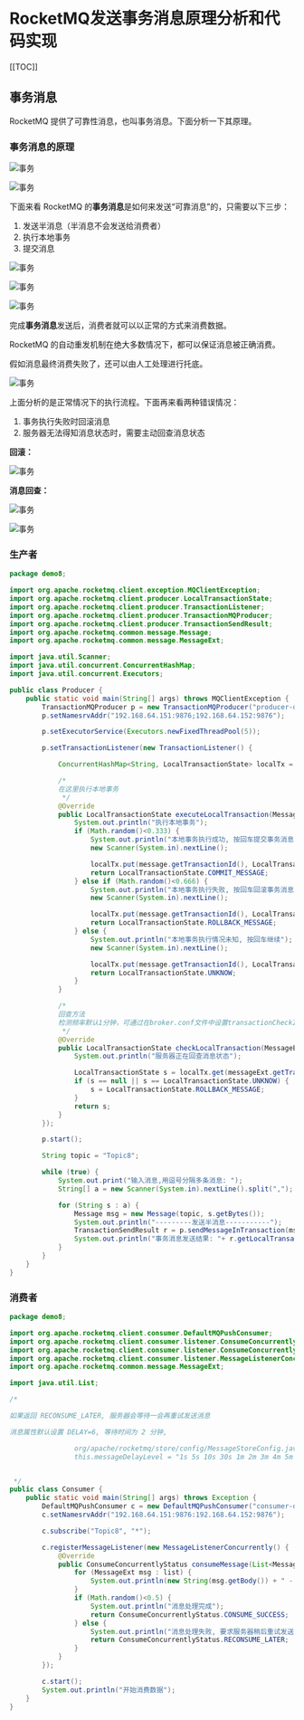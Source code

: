 # RocketMQ发送事务消息原理分析和代码实现
[[TOC]]

## 事务消息

RocketMQ 提供了可靠性消息，也叫事务消息。下面分析一下其原理。



### 事务消息的原理

![事务](https://img-blog.csdnimg.cn/20200716153601195.png?x-oss-process=image/watermark,type_ZmFuZ3poZW5naGVpdGk,shadow_10,text_aHR0cHM6Ly9ibG9nLmNzZG4ubmV0L3dlaXhpbl8zODMwNTQ0MA==,size_16,color_FFFFFF,t_70#pic_center)

![事务](https://img-blog.csdnimg.cn/2020071615393885.png?x-oss-process=image/watermark,type_ZmFuZ3poZW5naGVpdGk,shadow_10,text_aHR0cHM6Ly9ibG9nLmNzZG4ubmV0L3dlaXhpbl8zODMwNTQ0MA==,size_16,color_FFFFFF,t_70#pic_center)



下面来看 RocketMQ 的**事务消息**是如何来发送“可靠消息”的，只需要以下三步：

1. 发送半消息（半消息不会发送给消费者）
2. 执行本地事务
3. 提交消息

![事务](https://img-blog.csdnimg.cn/20200716153616870.png?x-oss-process=image/watermark,type_ZmFuZ3poZW5naGVpdGk,shadow_10,text_aHR0cHM6Ly9ibG9nLmNzZG4ubmV0L3dlaXhpbl8zODMwNTQ0MA==,size_16,color_FFFFFF,t_70#pic_center)

![事务](https://img-blog.csdnimg.cn/20200716153622396.png?x-oss-process=image/watermark,type_ZmFuZ3poZW5naGVpdGk,shadow_10,text_aHR0cHM6Ly9ibG9nLmNzZG4ubmV0L3dlaXhpbl8zODMwNTQ0MA==,size_16,color_FFFFFF,t_70#pic_center)

![事务](https://img-blog.csdnimg.cn/20200716153629557.png?x-oss-process=image/watermark,type_ZmFuZ3poZW5naGVpdGk,shadow_10,text_aHR0cHM6Ly9ibG9nLmNzZG4ubmV0L3dlaXhpbl8zODMwNTQ0MA==,size_16,color_FFFFFF,t_70#pic_center)



完成**事务消息**发送后，消费者就可以以正常的方式来消费数据。

RocketMQ 的自动重发机制在绝大多数情况下，都可以保证消息被正确消费。

假如消息最终消费失败了，还可以由人工处理进行托底。

![事务](https://img-blog.csdnimg.cn/20200716153635597.png?x-oss-process=image/watermark,type_ZmFuZ3poZW5naGVpdGk,shadow_10,text_aHR0cHM6Ly9ibG9nLmNzZG4ubmV0L3dlaXhpbl8zODMwNTQ0MA==,size_16,color_FFFFFF,t_70#pic_center)



上面分析的是正常情况下的执行流程。下面再来看两种错误情况：

1. 事务执行失败时回滚消息
2. 服务器无法得知消息状态时，需要主动回查消息状态




**回滚：**

![事务](https://img-blog.csdnimg.cn/20200716153645244.png?x-oss-process=image/watermark,type_ZmFuZ3poZW5naGVpdGk,shadow_10,text_aHR0cHM6Ly9ibG9nLmNzZG4ubmV0L3dlaXhpbl8zODMwNTQ0MA==,size_16,color_FFFFFF,t_70#pic_center)



**消息回查：**

![事务](https://img-blog.csdnimg.cn/20200716153651678.png?x-oss-process=image/watermark,type_ZmFuZ3poZW5naGVpdGk,shadow_10,text_aHR0cHM6Ly9ibG9nLmNzZG4ubmV0L3dlaXhpbl8zODMwNTQ0MA==,size_16,color_FFFFFF,t_70#pic_center)

![事务](https://img-blog.csdnimg.cn/20200716153659984.png?x-oss-process=image/watermark,type_ZmFuZ3poZW5naGVpdGk,shadow_10,text_aHR0cHM6Ly9ibG9nLmNzZG4ubmV0L3dlaXhpbl8zODMwNTQ0MA==,size_16,color_FFFFFF,t_70#pic_center)





### 生产者

```java
package demo8;

import org.apache.rocketmq.client.exception.MQClientException;
import org.apache.rocketmq.client.producer.LocalTransactionState;
import org.apache.rocketmq.client.producer.TransactionListener;
import org.apache.rocketmq.client.producer.TransactionMQProducer;
import org.apache.rocketmq.client.producer.TransactionSendResult;
import org.apache.rocketmq.common.message.Message;
import org.apache.rocketmq.common.message.MessageExt;

import java.util.Scanner;
import java.util.concurrent.ConcurrentHashMap;
import java.util.concurrent.Executors;

public class Producer {
    public static void main(String[] args) throws MQClientException {
        TransactionMQProducer p = new TransactionMQProducer("producer-demo8");
        p.setNamesrvAddr("192.168.64.151:9876;192.168.64.152:9876");

        p.setExecutorService(Executors.newFixedThreadPool(5));

        p.setTransactionListener(new TransactionListener() {

            ConcurrentHashMap<String, LocalTransactionState> localTx = new ConcurrentHashMap<>();

            /*
            在这里执行本地事务
             */
            @Override
            public LocalTransactionState executeLocalTransaction(Message message, Object o) {
                System.out.println("执行本地事务");
                if (Math.random()<0.333) {
                    System.out.println("本地事务执行成功, 按回车提交事务消息");
                    new Scanner(System.in).nextLine();

                    localTx.put(message.getTransactionId(), LocalTransactionState.COMMIT_MESSAGE);
                    return LocalTransactionState.COMMIT_MESSAGE;
                } else if (Math.random()<0.666) {
                    System.out.println("本地事务执行失败, 按回车回滚事务消息");
                    new Scanner(System.in).nextLine();

                    localTx.put(message.getTransactionId(), LocalTransactionState.ROLLBACK_MESSAGE);
                    return LocalTransactionState.ROLLBACK_MESSAGE;
                } else {
                    System.out.println("本地事务执行情况未知, 按回车继续");
                    new Scanner(System.in).nextLine();

                    localTx.put(message.getTransactionId(), LocalTransactionState.UNKNOW);
                    return LocalTransactionState.UNKNOW;
                }
            }

            /*
            回查方法
            检测频率默认1分钟，可通过在broker.conf文件中设置transactionCheckInterval的值来改变默认值，单位为毫秒。
             */
            @Override
            public LocalTransactionState checkLocalTransaction(MessageExt messageExt) {
                System.out.println("服务器正在回查消息状态");

                LocalTransactionState s = localTx.get(messageExt.getTransactionId());
                if (s == null || s == LocalTransactionState.UNKNOW) {
                    s = LocalTransactionState.ROLLBACK_MESSAGE;
                }
                return s;
            }
        });

        p.start();

        String topic = "Topic8";

        while (true) {
            System.out.print("输入消息,用逗号分隔多条消息: ");
            String[] a = new Scanner(System.in).nextLine().split(",");

            for (String s : a) {
                Message msg = new Message(topic, s.getBytes());
                System.out.println("---------发送半消息-----------");
                TransactionSendResult r = p.sendMessageInTransaction(msg, null);
                System.out.println("事务消息发送结果: "+ r.getLocalTransactionState().name());
            }
        }
    }
}


```





### 消费者

```java
package demo8;

import org.apache.rocketmq.client.consumer.DefaultMQPushConsumer;
import org.apache.rocketmq.client.consumer.listener.ConsumeConcurrentlyContext;
import org.apache.rocketmq.client.consumer.listener.ConsumeConcurrentlyStatus;
import org.apache.rocketmq.client.consumer.listener.MessageListenerConcurrently;
import org.apache.rocketmq.common.message.MessageExt;

import java.util.List;

/*

如果返回 RECONSUME_LATER, 服务器会等待一会再重试发送消息

消息属性默认设置 DELAY=6, 等待时间为 2 分钟,

                org/apache/rocketmq/store/config/MessageStoreConfig.java
                this.messageDelayLevel = "1s 5s 10s 30s 1m 2m 3m 4m 5m 6m 7m 8m 9m 10m 20m 30m 1h 2h";


 */
public class Consumer {
    public static void main(String[] args) throws Exception {
        DefaultMQPushConsumer c = new DefaultMQPushConsumer("consumer-demo8");
        c.setNamesrvAddr("192.168.64.151:9876:192.168.64.152:9876");

        c.subscribe("Topic8", "*");

        c.registerMessageListener(new MessageListenerConcurrently() {
            @Override
            public ConsumeConcurrentlyStatus consumeMessage(List<MessageExt> list, ConsumeConcurrentlyContext ctx) {
                for (MessageExt msg : list) {
                    System.out.println(new String(msg.getBody()) + " - " + msg);
                }
                if (Math.random()<0.5) {
                    System.out.println("消息处理完成");
                    return ConsumeConcurrentlyStatus.CONSUME_SUCCESS;
                } else {
                    System.out.println("消息处理失败, 要求服务器稍后重试发送消息");
                    return ConsumeConcurrentlyStatus.RECONSUME_LATER;
                }
            }
        });

        c.start();
        System.out.println("开始消费数据");
    }
}
```